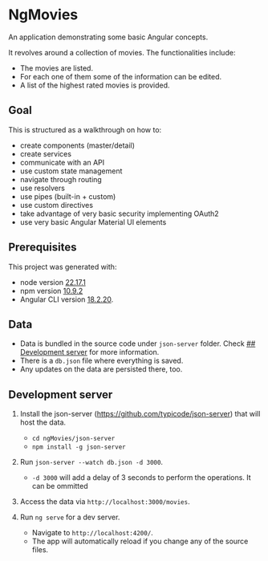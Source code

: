 # NgMovies

An application demonstrating some basic Angular concepts. 

It revolves around a collection of movies. The functionalities include: 
- The movies are listed. 
- For each one of them some of the information can be edited. 
- A list of the highest rated movies is provided.


## Goal

This is structured as a walkthrough on how to:
- create components (master/detail)
- create services
- communicate with an API
- use custom state management
- navigate through routing
- use resolvers
- use pipes (built-in + custom)
- use custom directives
- take advantage of very basic security implementing OAuth2
- use very basic Angular Material UI elements


## Prerequisites

This project was generated with:
- node version [22.17.1](https://nodejs.org/en/blog/release/v22.17.1)
- npm version [10.9.2](https://www.npmjs.com/package/npm/v/10.9.2)
- Angular CLI version [18.2.20](https://www.npmjs.com/package/@angular/cli/v/18.2.20).


## Data

- Data is bundled in the source code under `json-server` folder. Check [## Development server](#development-server) for more information. 
- There is a `db.json` file where everything is saved. 
- Any updates on the data are persisted there, too.


## Development server

1. Install the json-server (https://github.com/typicode/json-server) that will host the data.
    - `cd ngMovies/json-server`
    - `npm install -g json-server`

2. Run `json-server --watch db.json -d 3000`. 
    - `-d 3000` will add a delay of 3 seconds to perform the operations. It can be ommitted

3. Access the data via `http://localhost:3000/movies`.

4. Run `ng serve` for a dev server. 
    - Navigate to `http://localhost:4200/`. 
    - The app will automatically reload if you change any of the source files.